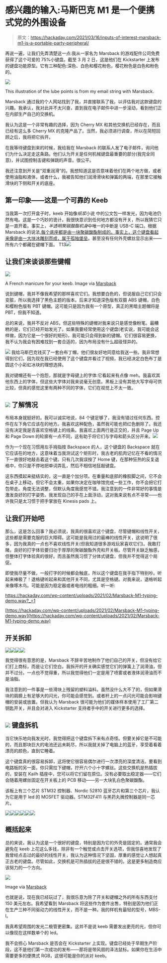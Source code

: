 # 感兴趣的输入:马斯巴克 M1 是一个便携式党的外围设备

> 原文：<https://hackaday.com/2021/03/16/inputs-of-interest-marsback-m1-is-a-portable-party-peripheral/>

再说一遍，让我们先弄清楚这一点:我从一家名为 Marsback 的游戏配件公司免费获得了这个可爱的 75%小键盘。截至 3 月 2 日，这是他们在 Kickstarter 上发布的键盘功能原型。它有三种配色:深色、白色和樱花粉色，樱花粉色是白色和粉色的。

[![](img/93bf8c20d7d77208f0af6df656d743f6.png)](https://hackaday.com/wp-content/uploads/2021/02/marsback-lube-points.png)

This illustration of the lube points is from my email string with Marsback.

Marsback 通过我的个人网站找到了我，并直接联系了我，以评估我对这款键盘的兴趣。我承认，我对此并不太兴奋，直到我在电子邮件中进一步滚动，看到他们正在内部生产自己的交换机。

我认为这是一个非常有趣的选择，因为 Cherry MX 和其他交换机已经存在，而且已经有这么多 Cherry MX 的克隆产品了。当然，我必须进行调查，所以在简短回顾之后，我将把它拆开。

在我等待键盘到来的时候，我给我在 Marsback 的联系人发了电子邮件，询问他们为什么决定走这条路。他们认为开关是任何机械键盘最重要的部分(我完全同意)，并试图控制击键和弹跳的声音。很公平。

我还注意到开关是“双重润滑”的。我想知道这是否意味着他们在两个地方做，或者使用油脂和液体，或者什么，我被告知他们润滑滑块和弹簧的两端，在那里它接触滑块的下侧和开关的底座。

## 第一印象——这是一个可靠的 Keeb

当我第一次打开盒子时，keeb 开始像*纸浆*小说 中的公文包一样发光，因为电池仍然有电。这是一个巧妙的诡计。我很快意识到任何地方都没有开关，所以我猜它只是一直开着。事实上，*半透明聚碳酸酯机身*中唯一的中断是 USB-C 端口。根据 Marsback 的说法,[每个底座都是由一块聚碳酸酯制成的。事实上，这个键盘看起来像是由一大块冰雕刻而成，属于](https://www.marsback.me/m1-mechanical-keyboard)[孤独堡垒](https://en.wikipedia.org/wiki/Fortress_of_Solitude)。甚至没有任何外壳螺丝显示出来——所有六个都藏在键帽下面。
T13![](img/e9d4cb6dcc7505e49b5d75f550436848.png)

## 让我们来谈谈那些键帽

[![](img/06a75e87d371a8732142337f280c4a40.png)](https://hackaday.com/wp-content/uploads/2021/03/Marsback-pudding-keycaps.jpg)

A French manicure for your keeb. Image via [Marsback](https://www.kickstarter.com/projects/marsbackgaming/marsback-mechanical-keyboard)

说到键帽，我并不像我希望的那样喜欢它们。我想要白色的，但说服自己它们只会变脏，所以我选择了黑色主题的版本。后来才知道深色版有双摄 ABS 键帽，白色和樱粉色版有 PBT 键帽。这可能只是因为我有一个原型，真正的黑暗主题帽将是 PBT，但我不知道。

总的来说，我并不反对 ABS，但这些特殊的键帽对我来说只是感觉像粉笔。最糟糕的是，它们已经开始发光了。如果我要经常使用这个键盘(老实说，我可能会这样做，因为它是一个很好的矩形)，我可能只会得到新的键帽。它们很容易更换，我不认为我会有困难找到一套合适的，因为布局没有什么超级怪异的。

[![](img/0131e89130ab2fef355c74784b0df9e2.png)](https://hackaday.com/wp-content/uploads/2021/02/marsback-keycap-fonts.jpg) 我给马斯巴克钱买了一套白布丁帽，他们很友好地同意给我送一些。我非常想得到它们，因为现在我已经使用了这个键盘并看过了视频，我已经决定白色布丁是圆这个小彩虹冰块的理想选择。

我对键帽还有一个抱怨，那就是字母键上的字体:它看起来有点像 meh。我喜欢其他东西上的字体，但这些大字体对我来说毫无创意。黑板上没有其他大写字母可供比较，但真的感觉这里有两种不同的字体，它们在视觉上不太一致。

## [![](img/9cf44de8a580f93563eb4562cfe396f2.png)](https://hackaday.com/wp-content/uploads/2021/03/whats-in-the-box.jpg) 了解情况

布局本身就挺好的。我可以诚实地说，84 个键足够了，我没有错过任何东西。控件在左下角它应该在的地方。我喜欢这种配色，虽然我可能也把红色删除了。我还没有决定我是否喜欢空格键上的线条。我喜欢上面两行是正交的，并且 Page Up 和 Page Down 的轮廓有一点不同，这有助于将它们与字母和箭头区分开来。[![](img/638ef5b18fef17b1c3c6eb80531c92eb.png)](https://hackaday.com/wp-content/uploads/2021/03/keycap-profiles.jpg)

作为一个现在习惯用左手拇指按 Backspace 的人，这个键盘的 Backspace 就在它应该在的地方，这意味着当我测试这个矩形时，我古老的肌肉记忆在不看的情况下一直很好地敲击着这个键。只有几次我误按了 Home 键，在那种狂热的反复退格中，你只是不停地把单词弄乱，然后不相信地狂敲键盘。

这东西摸起来挺结实的，这一直是个加分项。在重量和底部的橡胶脚之间，它不会在桌子上移动，但它不会太重，如果你决定在咖啡馆完成一些工作，你不会把它打包带走。角度无法调整，但默认角度我感觉不错。我注意到的一件非常好的事情是激发良好的打字姿势。我发现自己的手在上面浮动，这对我来说有点不寻常——也许我只是太习惯于把手掌放在 Kinesis pads 上。

## 让我们开始吧

那么，这是怎么回事？我必须说，我真的很喜欢这个键盘，尽管键帽和线性开关，这些都是需要克服的巨大障碍。这可能是我用过的最棒的线性开关，这说明了很多，因为我真的一点也不喜欢线性开关(但我知道很多游戏玩家喜欢它们)。我敢打赌，良好的打字体验要归功于厚厚的聚碳酸酯外壳和开关板。尽管开关缺乏触感，但整体打字体验真的很好。而且虽然我习惯了分体式键盘，但我并不觉得这个局促。

即使我尽量不做，一般打字的时候都会触底，所以这个键盘在我手指下特别吵。听起来棒极了！退格键听起来和其他开关不同，尤其是空格键。对我来说，退格听起来像啄木鸟。可能是因为稳定器或者电线的粗细。听一听:

<https://hackaday.com/wp-content/uploads/2021/02/Marsback-M1-typing-demo.wav?_=1>

[https://hackaday.com/wp-content/uploads/2021/02/Marsback-M1-typing-demo.wav](https://hackaday.com/wp-content/uploads/2021/02/Marsback-M1-typing-demo.wav)

## 开关拆卸

[![](img/aacf5db706188fcd48131e645cb930f8.png)](https://hackaday.com/2021/03/16/inputs-of-interest-marsback-m1-is-a-portable-party-peripheral/switch-guts2-2/)[![](img/a58c2a943de39deb71bfa6bb27916e52.png)](https://hackaday.com/2021/03/16/inputs-of-interest-marsback-m1-is-a-portable-party-peripheral/switch-guts-2/)[![](img/7a50deafe6324635c32e4321cd29e0ac.png)](https://hackaday.com/2021/03/16/inputs-of-interest-marsback-m1-is-a-portable-party-peripheral/switch-flash-stem-2/)[![](img/961872dc97e49272becd6ac9869b980a.png)](https://hackaday.com/2021/03/16/inputs-of-interest-marsback-m1-is-a-portable-party-peripheral/switch-flash-2/)

我觉得很有意思的是，Marsback 不辞辛苦地制作了他们自己的开关，但没有给它们打上商标，而是让它们空白。我拆开的开关确实感觉它们的弹簧上了润滑油，但并不过分。一点也不觉得重，所以我觉得他们一定是用了喷雾或者液体润滑油而不是油脂。

我注意到的一件事是一些滑块上残留的塑料溢料。虽然没什么大不了的，但如果滑块的肩膀上有足够大的闪光，你可能会感觉到。或者杆上的一点闪光可能会影响键帽的安装或放置。但我认为 Marsback 很可能为他们的媒体样本使用了工厂第二钥匙开关，并且会对进入 Kickstarter 支持者手中的开关进行更多的选择。

## [![](img/04d4d94f030cace4dfa793112f0ab9bf.png)](https://hackaday.com/wp-content/uploads/2021/03/glowy-teardown.jpg) 键盘拆机

当它快乐地向我发光时，我觉得把这个键盘拆下来有点奇怪。但要关掉它是不可能的，而且那块巨大的电池还远未耗尽，所以我就关掉了电脑上的蓝牙，享受着看着漂亮的颜色，直到它睡着。

这个键盘真的很容易拆卸，这将使它很容易偶尔进行一次漂亮的深度清洁。要看到电路板的另一面，你只需拉下键帽，拧开六个小十字螺丝。这些交换机是热插拔的，安装在 Kailh 插座中，您可以将它们留在原位。没有必要取出稳定器——它们会随着用螺丝固定在开关板上的 PCB 移动——另一大块乳白色聚碳酸酯。

该板上有三个芯片 STM32 控制器、Nordic 52810 蓝牙芯片和第三个芯片，我认为它是用于 led 的 MOSFET 驱动器。STM32F411 与黑药丸微控制器是同一芯片。

[![](img/9432e99b9519d9dd455bf9f4d23d7545.png)](https://hackaday.com/2021/03/16/inputs-of-interest-marsback-m1-is-a-portable-party-peripheral/01-marsback-vivisection/)[![](img/0b80284e70bfb07366ee3a2db699bcf8.png)](https://hackaday.com/2021/03/16/inputs-of-interest-marsback-m1-is-a-portable-party-peripheral/03-unscrew-screws/)[![](img/cc780c9193a5e39edc2f07ab57ffffcf.png)](https://hackaday.com/2021/03/16/inputs-of-interest-marsback-m1-is-a-portable-party-peripheral/04-board-bottom/)[![](img/5197c307ead7c7d629dfbfa29f863df9.png)](https://hackaday.com/2021/03/16/inputs-of-interest-marsback-m1-is-a-portable-party-peripheral/marsback-stm32-chip/)[![](img/8c00a2690cb971356d50d01b730a5e62.png)](https://hackaday.com/2021/03/16/inputs-of-interest-marsback-m1-is-a-portable-party-peripheral/marsback-nordic-chip/)[![](img/8b858bee97837ab37640d02f95a143c5.png)](https://hackaday.com/2021/03/16/inputs-of-interest-marsback-m1-is-a-portable-party-peripheral/marsback-mystery-chip/)

## 概括起来

总的来说，我认为这是一个很好的键盘，特别是因为它的外壳是固定的。通常我会避免在 keeb 上花这么多钱，除非有一个触觉或点击开关选项，但我惊喜地发现了我曾经点击过的最好的线性开关，我认为这种情况下坚固，厚重的感觉让人想起真正古老的键盘。尽管如此，交换机是可热插拔的还是很不错的。这是更多制造商应该努力的一个方向。

[![](img/60daabba1b5c37b6004c426628ecc955.png)](https://hackaday.com/wp-content/uploads/2021/03/Marsback-switch-options-cropped.jpg)

Image via [Marsback](https://www.kickstarter.com/projects/marsbackgaming/marsback-mechanical-keyboard)

也就是说，现在我已经玩过了，我很乐意为除了开关和键帽之外的所有东西支付 150 美元左右。我希望看到 Marsback 将这些作为套件出售，特别是因为他们正在生产三种不同驱动力的线性开关，而不是一种。我的样机有最轻的型号，MBS-I。

我真希望周围的发光二极管更密集。这并不是说 keeb 需要发出更亮的光，但你可以像现在这样数单个的 led。

我不会担心 Marsback 是否会在 Kickstarter 上实现。键盘已经处于早期生产阶段，这不是他们第一次成功的发布——那将是带风扇的泽法鼠标。如果你在生活中需要更多的便携式 RGB，这很可能是你的派对 keeb。